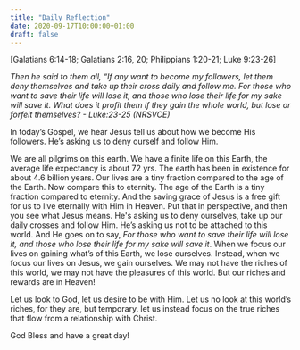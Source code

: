 ```yaml
---
title: "Daily Reflection"
date: 2020-09-17T10:00:00+01:00
draft: false
---
```


[Galatians 6:14-18; Galatians 2:16, 20; Philippians 1:20-21; Luke 9:23-26]

_Then he said to them all, “If any want to become my followers, let them deny themselves and take up their cross daily and follow me. For those who want to save their life will lose it, and those who lose their life for my sake will save it. What does it profit them if they gain the whole world, but lose or forfeit themselves? - Luke:23-25 (NRSVCE)_

In today’s Gospel, we hear Jesus tell us about how we become His followers. He’s asking us to deny ourself and follow Him.

We are all pilgrims on this earth. We have a finite life on this Earth, the average life expectancy is about 72 yrs. The earth has been in existence for about 4.6 billion years. Our lives are a tiny fraction compared to the age of the Earth. Now compare this to eternity. The age of the Earth is a tiny fraction compared to eternity. And the saving grace of Jesus is a free gift for us to live eternally with Him in Heaven. Put that in perspective, and then you see what Jesus means. He's asking us to deny ourselves, take up our daily crosses and follow Him. He’s asking us not to be attached to this world. And He goes on to say, _For those who want to save their life will lose it, and those who lose their life for my sake will save it_. When we focus our lives on gaining what’s of this Earth, we lose ourselves. Instead, when we focus our lives on Jesus, we gain ourselves. We may not have the riches of this world, we may not have the pleasures of this world. But our riches and rewards are in Heaven!

Let us look to God, let us desire to be with Him. Let us no look at this world’s riches, for they are, but temporary. let us instead focus on the true riches that flow from a relationship with Christ.

God Bless and have a great day!